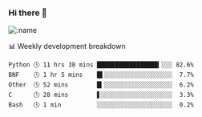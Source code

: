 ### Hi there 👋

<!--
**lv2020/lv2020** is a ✨ _special_ ✨ repository because its `README.md` (this file) appears on your GitHub profile.

Here are some ideas to get you started:

- 🔭 I’m currently working on ...
- 🌱 I’m currently learning ...
- 👯 I’m looking to collaborate on ...
- 🤔 I’m looking for help with ...
- 💬 Ask me about ...
- 📫 How to reach me: ...
- 😄 Pronouns: ...
- ⚡ Fun fact: ...
-->
![:name](https://count.getloli.com/get/@:lv2020)
 <!-- waka-box start -->
📊 Weekly development breakdown
```text
Python 🕓 11 hrs 38 mins █████████████████▎░░░ 82.6%
BNF    🕓 1 hr 5 mins    █▌░░░░░░░░░░░░░░░░░░░  7.7%
Other  🕓 52 mins        █▎░░░░░░░░░░░░░░░░░░░  6.2%
C      🕓 28 mins        ▋░░░░░░░░░░░░░░░░░░░░  3.3%
Bash   🕓 1 min          ░░░░░░░░░░░░░░░░░░░░░  0.2%
```
<!-- Powered by https://github.com/YouEclipse/waka-box-go . -->
<!-- waka-box end -->
